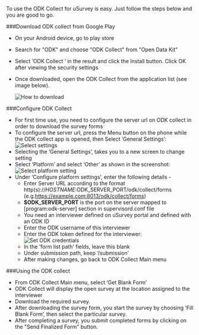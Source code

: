 To use the ODK Collect for uSurvey is easy. Just follow the steps below and you are good to go.

###Download ODK collect from Google Play

  - On your Android device, go to play store
  - Search for "ODK" and choose "ODK Collect" from "Open Data Kit"
  - Select ‘ODK Collect ‘ in the result and click the Install button. Click OK after viewing the security settings
  - Once downloaded, open the ODK Collect from the application list (see image below).
 
    ![How to download](./odk_google_play.png)


###Configure ODK Collect

  - For first time use, you need to configure the server url on ODK collect in order to download the survey forms
  - To configure the server url, press the Menu button on the phone while the ODK collect app is opened, then Select ‘General Settings’:
    ![Select settings](./odk_collect_choose_setting.png)
  - Selecting the ‘General Settings’, takes you to a new screen to change setting
  - Select ‘Platform’ and select ‘Other’ as shown in the screenshot:
    ![Select platform setting](./odk_select_other_platform.png)
  - Under ‘Configure platform settings’, enter the following details - 
    * Enter Server URL according to the format http(s)://$HOSTNAME:$ODK_SERVER_PORT/odk/collect/forms (e.g.https://example.com:8013/odk/collect/forms)
    * **$ODK_SERVER_PORT** is the port on the server mapped to [program:odk-server] section in supervisord.conf file  
    * You need an interviewer defined on uSurvey portal and defined with an ODK ID
    * Enter the ODK username of this interviewer
    * Enter the ODK token defined for the interviewer:
      ![Set ODK credentials](./set_odk_credentials.png)
    * In the ‘form list path’  fields, leave this blank
    * Under submission path, keep ‘/submission’
    * After making changes, go back to ODK Collect Main menu

###Using the ODK collect

  - From ODK Collect Main menu, select ‘Get Blank Form’
  - ODK Collect will display the open survey at the location assigned to the interviewer
  - Download the required survey.
  - After downloading the survey form, you start the survey by choosing ‘Fill Blank Form’, then select the particular survey.
  - After completing a survey, you submit completed forms by clicking on the "Send Finalized Form" button.
  


    
  

